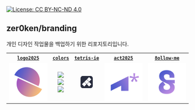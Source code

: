 [![License: CC BY-NC-ND 4.0](https://img.shields.io/badge/License-CC_BY--NC--ND_4.0-lightgrey.svg)](https://creativecommons.org/licenses/by-nc-nd/4.0/)

## zer0ken/branding

개인 디자인 작업물을 백업하기 위한 리포지토리입니다.

<table>
    <!-- 1행 -->
    <tr>
        <th><a href="./logo2025/"><code>logo2025</code></a></th>
        <th><a href="./colors/"><code>colors</code></a></th>
        <th><a href="./tetris-ie/"><code>tetris-ie</code></a></th>
        <th><a href="./act2025/"><code>act2025</code></a></th>
        <th><a href="./8ollow-me/"><code>8ollow-me</code></a></th>
    </tr>
    <tr>
        <td align=center><a href="./logo2025/"><img width="100" src="logo2025/logo2025-grad.png"></a></td>
        <td align=center>
            <a href="./colors/">
                <img src="https://img.shields.io/badge/zer0ken%20midnight-%23292d3e-292d3e">
                <br>
                <img src="https://img.shields.io/badge/Kyla%20Forget%20Me%20Not-%234959cc-4959cc">
                <br>
                <img src="https://img.shields.io/badge/Kyla%20Lilac-%23c18ee3-c18ee3">
            </a>
        </td>
        <td align=center><a href="./tetris-ie/"><img src="tetris-ie/icon.png"></a></td>
        <td align=center><a href="./act2025/"><img width="100" src="act2025/act2025-logo.png"></a></td>
        <td align=center><a href="./8ollow-me/"><img width="100" src="8ollow-me/투명.png"></a></td>
    </tr>
</table>
